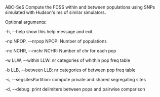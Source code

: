 ABC-SeS
Compute the FDSS within and between populations using SNPs simulated with Hudson's ms of similar simulators.

Optional arguments:

-h, --help            show this help message and exit

-np NPOP, --nrpop NPOP: Number of populations

-nc NCHR, --nrchr NCHR: Number of chr for each pop

-w LLW, --within LLW:  nr categories of whithin pop freq table

-b LLB, --between LLB: nr categories of between pop freq table

-s, --segsitesPartition: compute private and shared segregating sites

-d, --debug: print delimiters between pops and pairwise comparison



